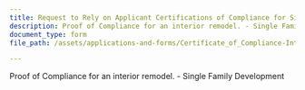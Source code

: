 ```yaml
---
title: Request to Rely on Applicant Certifications of Compliance for Single-Family Development—Interior Remodel
description: Proof of Compliance for an interior remodel. - Single Family Development
document_type: form
file_path: /assets/applications-and-forms/Certificate_of_Compliance-Interior_Remodel.pdf

---
```

Proof of Compliance for an interior remodel. - Single Family Development
